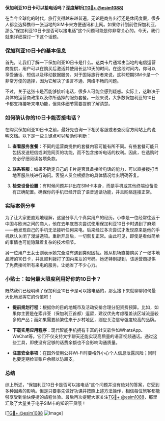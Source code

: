 **保加利亚10日卡可以接电话吗？深度解析[[TG💪+ @esim1088](https://t.me/s/esim1088)]**

在当今全球化的时代，旅行变得越来越普遍。无论是商务出行还是休闲度假，很多人都会选择携带一张当地的SIM卡来方便通讯和上网。如果你计划前往保加利亚，那么“保加利亚10日卡是否可以接电话”这个问题可能是你非常关心的。今天，我们就来详细探讨一下这个话题。

### 保加利亚10日卡的基本信息

首先，让我们了解一下保加利亚10日卡是什么。这类卡片通常由当地的电信运营商提供，用户可以在购买后激活并使用长达10天的时间。在这段时间内，你可以享受通话、短信以及移动数据服务。对于国际旅行者来说，这种短期SIM卡是一个非常方便的选择，因为它解决了语言不通、网络不畅的问题。

不过，关于这张卡是否能够接听电话，很多人可能会感到疑惑。实际上，这取决于具体的运营商政策以及你所选择的服务套餐。一般来说，大多数保加利亚的10日卡都支持接听来电功能，但具体细节需要提前了解清楚。

### 如何确认你的10日卡能否接电话？

在购买保加利亚10日卡之前，最好先咨询一下相关客服或者查阅官方网站上的说明文档。以下是一些关键点可以帮助你判断：

1. **查看服务套餐**：不同的运营商提供的套餐内容可能有所不同。有些套餐可能只包括发送短信或浏览网页的功能，而不包含接听电话的权利。因此，在选购时务必仔细阅读各项条款。
   
2. **联系客服**：如果不确定自己的卡片是否具备接听电话的能力，可以直接拨打当地客服热线进行询问。客服人员会根据你的具体情况给出明确答复。

3. **检查设备设置**：有时候问题并非出在SIM卡本身，而是手机或其他终端设备没有正确配置。确保你的手机已经开启了语音通话功能，并且网络连接正常。

### 实际案例分享

为了让大家更直观地理解，这里分享几个真实用户的经历。小李是一位经常往返于中国与欧洲之间的商人，他在去年底首次尝试使用保加利亚10日卡时遇到了麻烦——他发现自己的手机无法接听任何来电。后来经过多次尝试才发现原来是他的手机默认关闭了漫游选项。重新开启后，一切恢复正常。由此可见，即使是看似简单的事情也可能隐藏着复杂的技术细节。

另一位用户王女士则表示她完全没有遇到类似困扰。她从机场直接购买了一张本地品牌的10日卡，并且顺利拨打了国内亲友的号码。她还特别提到，该运营商提供了免费接听所有来电的服务，让她省了不少心力。

### 小贴士：如何最大限度利用好你的10日卡？

既然我们已经明确了保加利亚10日卡是可以接电话的，那么接下来就聊聊如何最大化地发挥它的价值吧！

- **提前规划行程**：根据你的目的地城市及活动安排合理分配资费预算。比如，如果你主要是在索非亚（保加利亚首都）逗留，建议优先考虑覆盖该区域流量较多的产品；而如果需要频繁往来于乡村地区，则应关注信号强度较高的品牌。

- **下载实用应用程序**：现代智能手机拥有丰富的社交软件如WhatsApp、WeChat等，它们不仅支持文字聊天还能实现高质量的语音视频通话。通过这些工具，即使没有足够的话费余额也不会影响沟通质量。

- **注意安全事项**：在国外使用公共Wi-Fi时要格外小心个人信息泄露风险；同时也要定期检查账户余额以防超支。

### 总结

综上所述，“保加利亚10日卡是否可以接电话”这个问题并没有绝对的答案，它受到多种因素的影响。但是只要事先做好功课并按照上述方法操作，相信每位旅客都能够享受到愉快便捷的旅程体验。最后再次提醒大家关注[TG💪+ @esim1088](https://t.me/s/esim1088)，那里汇聚了大量关于电子SIM卡的知识干货哦！

[[TG💪+ @esim1088](https://t.me/s/esim1088) ![Image](https://i.postimg.cc/4NQfJmqS/Snipaste-2025-05-13-00-14-12.png)]
